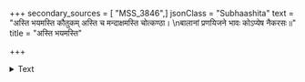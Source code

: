 +++
secondary_sources = [ "MSS_3846",]
jsonClass = "Subhaashita"
text = "अस्ति भयमस्ति कौतुकम् अस्ति च मन्दाक्षमस्ति चोत्कण्ठा।  \nबालानां प्रणयिजने भावः कोऽप्येष नैकरसः॥"
title = "अस्ति भयमस्ति"

+++

<details><summary>Text</summary>

अस्ति भयमस्ति कौतुकम् अस्ति च मन्दाक्षमस्ति चोत्कण्ठा।  
बालानां प्रणयिजने भावः कोऽप्येष नैकरसः॥
</details>

